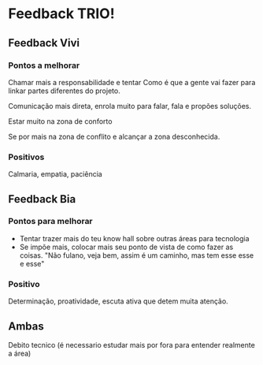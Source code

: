 # Feedback TRIO!

## Feedback Vivi

### Pontos a melhorar

Chamar mais a responsabilidade e tentar 
	Como é que a gente vai fazer para linkar partes diferentes do projeto.

Comunicação mais direta, enrola muito para falar, fala e propões soluções.

Estar muito na zona de conforto
	
Se por mais na zona de conflito e alcançar a zona desconhecida.

### Positivos

Calmaria, empatia, paciência


## Feedback Bia


### Pontos para melhorar

- Tentar trazer mais do teu know hall sobre outras áreas para tecnologia
- Se impõe mais, colocar mais seu ponto de vista de como fazer as coisas.
	"Não fulano, veja bem, assim é um caminho, mas tem esse esse e esse"



### Positivo

Determinação, proatividade, escuta ativa que detem muita atenção.


## Ambas

Debito tecnico (é necessario estudar mais por fora para entender realmente a área)
